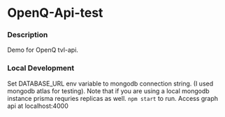 # OpenQ-Api-test

### Description
Demo for OpenQ tvl-api. 

### Local Development
Set DATABASE_URL env variable to mongodb connection string. (I used mongodb atlas for testing).
Note that if you are using a local mongodb instance prisma requries replicas as well. 
`npm start`  to run.
Access graph api at localhost:4000
